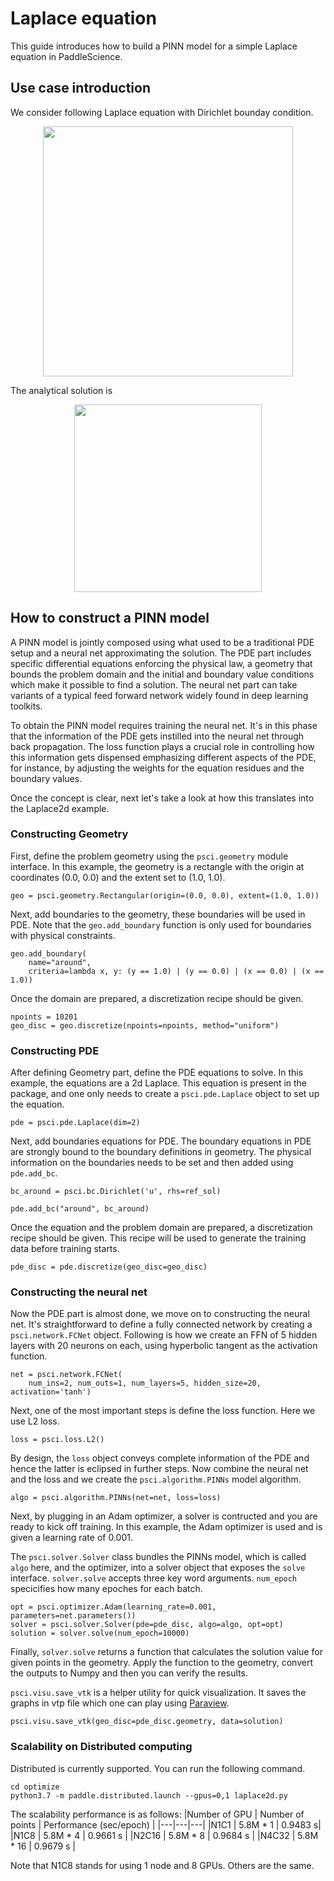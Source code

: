 # Laplace equation

This guide introduces how to build a PINN model for a simple Laplace equation in PaddleScience.

## Use case introduction

We consider following Laplace equation with Dirichlet bounday condition.

<div align="center">    
<img src="../../docs/source/img/laplaceeq.png" width = "400" align=center />
</div>


The analytical solution is 
<div align="center">
<img src="../../docs/source/img/laplacesolution.png" width = "300" align=center />
</div>




## How to construct a PINN model

A PINN model is jointly composed using what used to be a traditional PDE setup and
a neural net approximating the solution. The PDE part includes specific
differential equations enforcing the physical law, a geometry that bounds
the problem domain and the initial and boundary value conditions which make it
possible to find a solution. The neural net part can take variants of a typical
feed forward network widely found in deep learning toolkits.

To obtain the PINN model requires training the neural net. It's in this phase that
the information of the PDE gets instilled into the neural net through back propagation.
The loss function plays a crucial role in controlling how this information gets dispensed
emphasizing different aspects of the PDE, for instance, by adjusting the weights for
the equation residues and the boundary values.

Once the concept is clear, next let's take a look at how this translates into the
Laplace2d example.

### Constructing Geometry

First, define the problem geometry using the `psci.geometry` module interface. In this example,
the geometry is a rectangle with the origin at coordinates (0.0, 0.0) and the extent set
to (1.0, 1.0).

```
geo = psci.geometry.Rectangular(origin=(0.0, 0.0), extent=(1.0, 1.0))
```

Next, add boundaries to the geometry, these boundaries will be used in PDE. 
Note that the `geo.add_boundary` function is only used for boundaries with physical constraints. 


```
geo.add_boundary(
    name="around",
    criteria=lambda x, y: (y == 1.0) | (y == 0.0) | (x == 0.0) | (x == 1.0))
```

Once the domain are prepared, a discretization recipe should be given.

```
npoints = 10201
geo_disc = geo.discretize(npoints=npoints, method="uniform")
```

### Constructing PDE

After defining Geometry part, define the PDE equations to solve. In this example, the equations are a 2d
Laplace. This equation is present in the package, and one only needs to
create a `psci.pde.Laplace` object to set up the equation.

```
pde = psci.pde.Laplace(dim=2)
```

Next, add boundaries equations for PDE. 
The boundary equations in PDE are strongly bound to the boundary definitions in geometry. 
The physical information on the  boundaries needs to be set and then added using `pde.add_bc`.


```
bc_around = psci.bc.Dirichlet('u', rhs=ref_sol)

pde.add_bc("around", bc_around)
```

Once the equation and the problem domain are prepared, a discretization
recipe should be given. This recipe will be used to generate the training data
before training starts.

```
pde_disc = pde.discretize(geo_disc=geo_disc)
```

### Constructing the neural net

Now the PDE part is almost done, we move on to constructing the neural net.
It's straightforward to define a fully connected network by creating a `psci.network.FCNet` object.
Following is how we create an FFN of 5 hidden layers with 20 neurons on each, using hyperbolic
tangent as the activation function.

```
net = psci.network.FCNet(
    num_ins=2, num_outs=1, num_layers=5, hidden_size=20, activation='tanh')
```

Next, one of the most important steps is define the loss function. Here we use L2 loss.


```
loss = psci.loss.L2()
```

By design, the `loss` object conveys complete information of the PDE and hence the
latter is eclipsed in further steps. Now combine the neural net and the loss and we
create the `psci.algorithm.PINNs` model algorithm.

```
algo = psci.algorithm.PINNs(net=net, loss=loss)
```

Next, by plugging in an Adam optimizer, a solver is contructed and you are ready
to kick off training. In this example, the Adam optimizer is used and is given
a learning rate of 0.001. 

The `psci.solver.Solver` class bundles the PINNs model, which is called `algo` here,
and the optimizer, into a solver object that exposes the `solve` interface.
`solver.solve` accepts three key word arguments. `num_epoch` specicifies how many
epoches for each batch. 


```
opt = psci.optimizer.Adam(learning_rate=0.001, parameters=net.parameters())
solver = psci.solver.Solver(pde=pde_disc, algo=algo, opt=opt)
solution = solver.solve(num_epoch=10000)
```

Finally, `solver.solve` returns a function that calculates the solution value
for given points in the geometry. Apply the function to the geometry, convert the
outputs to Numpy and then you can verify the results. 

`psci.visu.save_vtk` is a helper utility for quick visualization. It saves
the graphs in vtp file which one can play using [Paraview](https://www.paraview.org/).

```
psci.visu.save_vtk(geo_disc=pde_disc.geometry, data=solution)
```

### Scalability on Distributed computing
Distributed is currently supported. You can run the following command.
```
cd optimize
python3.7 -m paddle.distributed.launch --gpus=0,1 laplace2d.py
```

The scalability performance is as follows:
|Number of GPU | Number of points |  Performance (sec/epoch) | 
|---|---|---|
|N1C1 | 5.8M * 1 | 0.9483 s| 
|N1C8 | 5.8M * 4 |  0.9661 s | 
|N2C16 | 5.8M * 8 |  0.9684 s | 
|N4C32 | 5.8M * 16 |  0.9679 s | 

Note that N1C8 stands for using 1 node and 8 GPUs. Others are the same.
